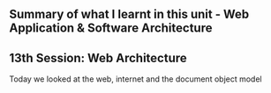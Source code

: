 ## Summary of what I learnt in this unit - Web Application & Software Architecture

## 13th Session: Web Architecture

Today we looked at the web, internet and the document object model 